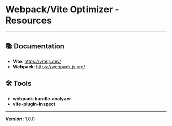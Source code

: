 # Webpack/Vite Optimizer - Resources

---

## 📚 Documentation
- **Vite**: https://vitejs.dev/
- **Webpack**: https://webpack.js.org/

## 🛠️ Tools
- **webpack-bundle-analyzer**
- **vite-plugin-inspect**

---

**Versión:** 1.0.0
